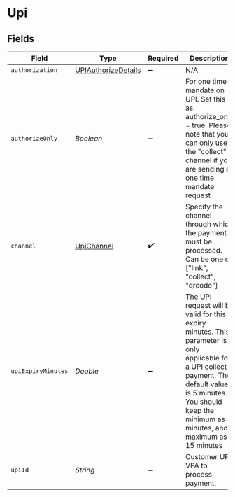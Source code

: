 # Upi


## Fields

| Field                                                                                                                                                                                                                   | Type                                                                                                                                                                                                                    | Required                                                                                                                                                                                                                | Description                                                                                                                                                                                                             |
| ----------------------------------------------------------------------------------------------------------------------------------------------------------------------------------------------------------------------- | ----------------------------------------------------------------------------------------------------------------------------------------------------------------------------------------------------------------------- | ----------------------------------------------------------------------------------------------------------------------------------------------------------------------------------------------------------------------- | ----------------------------------------------------------------------------------------------------------------------------------------------------------------------------------------------------------------------- |
| `authorization`                                                                                                                                                                                                         | [UPIAuthorizeDetails](../../models/shared/UPIAuthorizeDetails.md)                                                                                                                                                       | :heavy_minus_sign:                                                                                                                                                                                                      | N/A                                                                                                                                                                                                                     |
| `authorizeOnly`                                                                                                                                                                                                         | *Boolean*                                                                                                                                                                                                               | :heavy_minus_sign:                                                                                                                                                                                                      | For one time mandate on UPI. Set this as authorize_only = true. Please note that you can only use the "collect" channel if you are sending a one time mandate request                                                   |
| `channel`                                                                                                                                                                                                               | [UpiChannel](../../models/shared/UpiChannel.md)                                                                                                                                                                         | :heavy_check_mark:                                                                                                                                                                                                      | Specify the channel through which the payment must be processed. Can be one of ["link", "collect", "qrcode"]                                                                                                            |
| `upiExpiryMinutes`                                                                                                                                                                                                      | *Double*                                                                                                                                                                                                                | :heavy_minus_sign:                                                                                                                                                                                                      | The UPI request will be valid for this expiry minutes. This parameter is only applicable for a UPI collect payment. The default value is 5 minutes. You should keep the minimum as 5 minutes, and maximum as 15 minutes |
| `upiId`                                                                                                                                                                                                                 | *String*                                                                                                                                                                                                                | :heavy_minus_sign:                                                                                                                                                                                                      | Customer UPI VPA to process payment.                                                                                                                                                                                    |